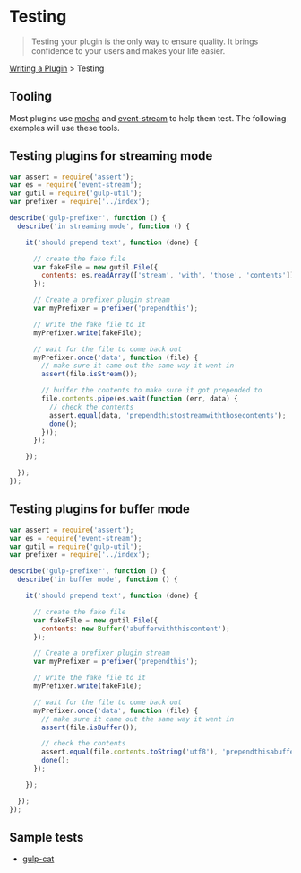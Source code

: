 # Testing

> Testing your plugin is the only way to ensure quality. It brings confidence to your users and makes your life easier.

[Writing a Plugin](README.md) > Testing

## Tooling

Most plugins use [mocha](https://github.com/visionmedia/mocha) and [event-stream](https://github.com/dominictarr/event-stream) to help them test. The following examples will use these tools.

## Testing plugins for streaming mode

```js
var assert = require('assert');
var es = require('event-stream');
var gutil = require('gulp-util');
var prefixer = require('../index');

describe('gulp-prefixer', function () {
  describe('in streaming mode', function () {

    it('should prepend text', function (done) {

      // create the fake file
      var fakeFile = new gutil.File({
        contents: es.readArray(['stream', 'with', 'those', 'contents'])
      });

      // Create a prefixer plugin stream
      var myPrefixer = prefixer('prependthis');

      // write the fake file to it
      myPrefixer.write(fakeFile);

      // wait for the file to come back out
      myPrefixer.once('data', function (file) {
        // make sure it came out the same way it went in
        assert(file.isStream());

        // buffer the contents to make sure it got prepended to
        file.contents.pipe(es.wait(function (err, data) {
          // check the contents
          assert.equal(data, 'prependthistostreamwiththosecontents');
          done();
        }));
      });

    });

  });
});
```

## Testing plugins for buffer mode

```js
var assert = require('assert');
var es = require('event-stream');
var gutil = require('gulp-util');
var prefixer = require('../index');

describe('gulp-prefixer', function () {
  describe('in buffer mode', function () {

    it('should prepend text', function (done) {

      // create the fake file
      var fakeFile = new gutil.File({
        contents: new Buffer('abufferwiththiscontent');
      });

      // Create a prefixer plugin stream
      var myPrefixer = prefixer('prependthis');

      // write the fake file to it
      myPrefixer.write(fakeFile);

      // wait for the file to come back out
      myPrefixer.once('data', function (file) {
        // make sure it came out the same way it went in
        assert(file.isBuffer());

        // check the contents
        assert.equal(file.contents.toString('utf8'), 'prependthisabufferwiththiscontent');
        done();
      });

    });

  });
});
```

## Sample tests
* [gulp-cat](https://github.com/ben-eb/gulp-cat/blob/master/test.js)
